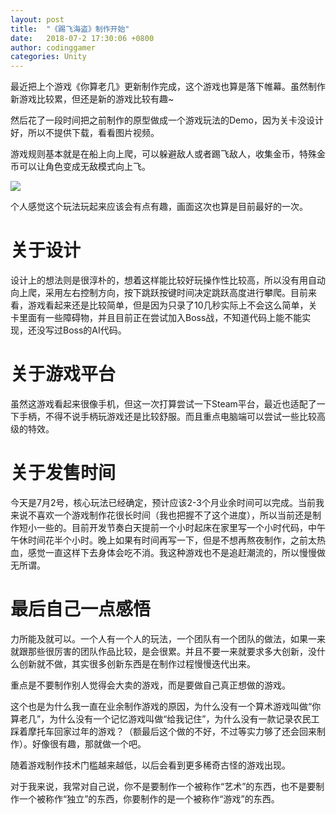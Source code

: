 ```yaml
---
layout: post
title:  "《踢飞海盗》制作开始"
date:   2018-07-2 17:30:06 +0800
author: codinggamer
categories: Unity
---
```

最近把上个游戏《你算老几》更新制作完成，这个游戏也算是落下帷幕。虽然制作新游戏比较累，但还是新的游戏比较有趣~

然后花了一段时间把之前制作的原型做成一个游戏玩法的Demo，因为关卡没设计好，所以不提供下载，看看图片视频。

游戏规则基本就是在船上向上爬，可以躲避敌人或者踢飞敌人，收集金币，特殊金币可以让角色变成无敌模式向上飞。

![](/assets/kick_pirates.gif)

个人感觉这个玩法玩起来应该会有点有趣，画面这次也算是目前最好的一次。

# 关于设计 #

设计上的想法则是很淳朴的，想着这样能比较好玩操作性比较高，所以没有用自动向上爬，采用左右控制方向，按下跳跃按键时间决定跳跃高度进行攀爬。目前来看，游戏看起来还是比较简单，但是因为只录了10几秒实际上不会这么简单，关卡里面有一些障碍物，并且目前正在尝试加入Boss战，不知道代码上能不能实现，还没写过Boss的AI代码。

# 关于游戏平台 #

虽然这游戏看起来很像手机，但这一次打算尝试一下Steam平台，最近也适配了一下手柄，不得不说手柄玩游戏还是比较舒服。而且重点电脑端可以尝试一些比较高级的特效。

# 关于发售时间 #

今天是7月2号，核心玩法已经确定，预计应该2-3个月业余时间可以完成。当前我来说不喜欢一个游戏制作花很长时间（我也把握不了这个进度），所以当前还是制作短小一些的。目前开发节奏白天提前一个小时起床在家里写一个小时代码，中午午休时间花半个小时。晚上如果有时间再写一下，但是不想再熬夜制作，之前太热血，感觉一直这样下去身体会吃不消。我这种游戏也不是追赶潮流的，所以慢慢做无所谓。

# 最后自己一点感悟 #

力所能及就可以。一个人有一个人的玩法，一个团队有一个团队的做法，如果一来就跟那些很厉害的团队作品比较，是会很累。并且不要一来就要求多大创新，没什么创新就不做，其实很多创新东西是在制作过程慢慢迭代出来。

重点是不要制作别人觉得会大卖的游戏，而是要做自己真正想做的游戏。

这个也是为什么我一直在业余制作游戏的原因，为什么没有一个算术游戏叫做“你算老几”，为什么没有一个记忆游戏叫做“给我记住”，为什么没有一款记录农民工踩着摩托车回家过年的游戏？（额最后这个做的不好，不过等实力够了还会回来制作）。好像很有趣，那就做一个吧。

随着游戏制作技术门槛越来越低，以后会看到更多稀奇古怪的游戏出现。

对于我来说，我常对自己说，你不是要制作一个被称作“艺术”的东西，也不是要制作一个被称作“独立”的东西，你要制作的是一个被称作“游戏”的东西。




